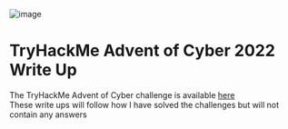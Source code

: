 ![image](https://user-images.githubusercontent.com/34974437/205625371-dc4bd6bf-9c4c-4fac-9c66-941ba68a42b6.png)
# TryHackMe Advent of Cyber 2022 Write Up

The TryHackMe Advent of Cyber challenge is available [here](https://tryhackme.com/room/adventofcyber4)  
These write ups will follow how I have solved the challenges but will not contain any answers
